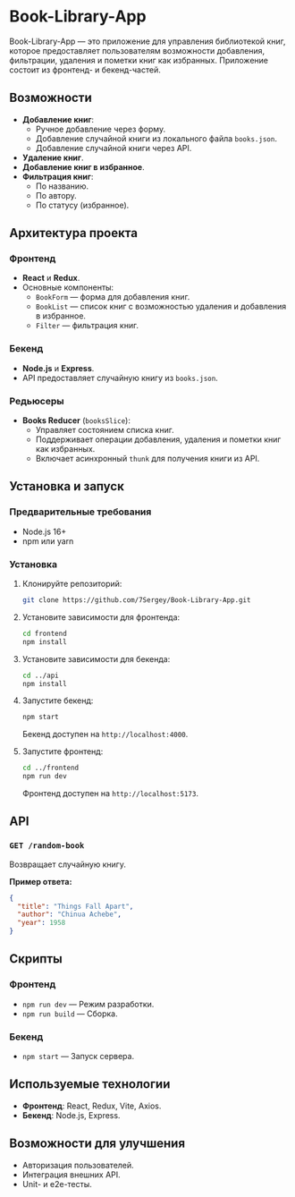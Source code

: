 # Book-Library-App

Book-Library-App — это приложение для управления библиотекой книг, которое предоставляет пользователям возможности добавления, фильтрации, удаления и пометки книг как избранных. Приложение состоит из фронтенд- и бекенд-частей.

## Возможности

- **Добавление книг**:
  - Ручное добавление через форму.
  - Добавление случайной книги из локального файла `books.json`.
  - Добавление случайной книги через API.
- **Удаление книг**.
- **Добавление книг в избранное**.
- **Фильтрация книг**:
  - По названию.
  - По автору.
  - По статусу (избранное).

## Архитектура проекта

### Фронтенд

- **React** и **Redux**.
- Основные компоненты:
  - `BookForm` — форма для добавления книг.
  - `BookList` — список книг с возможностью удаления и добавления в избранное.
  - `Filter` — фильтрация книг.

### Бекенд

- **Node.js** и **Express**.
- API предоставляет случайную книгу из `books.json`.

### Редьюсеры

- **Books Reducer** (`booksSlice`):
  - Управляет состоянием списка книг.
  - Поддерживает операции добавления, удаления и пометки книг как избранных.
  - Включает асинхронный `thunk` для получения книги из API.

## Установка и запуск

### Предварительные требования

- Node.js 16+
- npm или yarn

### Установка

1. Клонируйте репозиторий:

   ```bash
   git clone https://github.com/7Sergey/Book-Library-App.git
   ```

2. Установите зависимости для фронтенда:

   ```bash
   cd frontend
   npm install
   ```

3. Установите зависимости для бекенда:

   ```bash
   cd ../api
   npm install
   ```

4. Запустите бекенд:

   ```bash
   npm start
   ```

   Бекенд доступен на `http://localhost:4000`.

5. Запустите фронтенд:

   ```bash
   cd ../frontend
   npm run dev
   ```

   Фронтенд доступен на `http://localhost:5173`.

## API

### `GET /random-book`

Возвращает случайную книгу.

**Пример ответа:**

```json
{
  "title": "Things Fall Apart",
  "author": "Chinua Achebe",
  "year": 1958
}
```

## Скрипты

### Фронтенд

- `npm run dev` — Режим разработки.
- `npm run build` — Сборка.

### Бекенд

- `npm start` — Запуск сервера.

## Используемые технологии

- **Фронтенд**: React, Redux, Vite, Axios.
- **Бекенд**: Node.js, Express.

## Возможности для улучшения

- Авторизация пользователей.
- Интеграция внешних API.
- Unit- и e2e-тесты.
